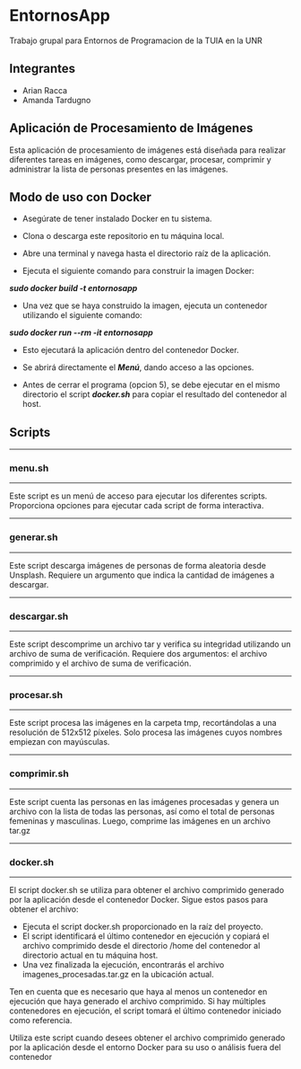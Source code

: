 # EntornosApp

Trabajo grupal para Entornos de Programacion de la TUIA en la UNR

## Integrantes

- Arian Racca
- Amanda Tardugno

## Aplicación de Procesamiento de Imágenes

Esta aplicación de procesamiento de imágenes está diseñada para realizar diferentes tareas en imágenes, como descargar, procesar, comprimir y administrar la lista de personas presentes en las imágenes.

## Modo de uso con Docker

- Asegúrate de tener instalado Docker en tu sistema.

- Clona o descarga este repositorio en tu máquina local.

- Abre una terminal y navega hasta el directorio raíz de la aplicación.

- Ejecuta el siguiente comando para construir la imagen Docker:

***sudo docker build -t entornosapp***

- Una vez que se haya construido la imagen, ejecuta un contenedor utilizando el siguiente comando:

***sudo docker run --rm -it entornosapp***

- Esto ejecutará la aplicación dentro del contenedor Docker.

- Se abrirá directamente el ***Menú***, dando acceso a las opciones.

- Antes de cerrar el programa (opcion 5), se debe ejecutar en el mismo directorio el script ***docker.sh*** para copiar el resultado del contenedor al host.

## Scripts

---------------

### menu.sh

---------------

Este script es un menú de acceso para ejecutar los diferentes scripts.
Proporciona opciones para ejecutar cada script de forma interactiva.

---------------

### generar.sh

---------------

Este script descarga imágenes de personas de forma aleatoria desde Unsplash.
Requiere un argumento que indica la cantidad de imágenes a descargar.

---------------

### descargar.sh

---------------

Este script descomprime un archivo tar y verifica su integridad utilizando un archivo de suma de verificación.
Requiere dos argumentos: el archivo comprimido y el archivo de suma de verificación.

---------------

### procesar.sh

---------------

Este script procesa las imágenes en la carpeta tmp, recortándolas a una resolución de 512x512 píxeles.
Solo procesa las imágenes cuyos nombres empiezan con mayúsculas.

---------------

### comprimir.sh

---------------

Este script cuenta las personas en las imágenes procesadas y genera un archivo con la lista de todas las personas, así como el total de personas femeninas y masculinas. Luego, comprime las imágenes en un archivo tar.gz

---------------

### docker.sh

---------------

El script docker.sh se utiliza para obtener el archivo comprimido generado por la aplicación desde el contenedor Docker. Sigue estos pasos para obtener el archivo:

- Ejecuta el script docker.sh proporcionado en la raíz del proyecto.
- El script identificará el último contenedor en ejecución y copiará el archivo comprimido desde el directorio /home del contenedor al directorio actual en tu máquina host.
- Una vez finalizada la ejecución, encontrarás el archivo imagenes_procesadas.tar.gz en la ubicación actual.

Ten en cuenta que es necesario que haya al menos un contenedor en ejecución que haya generado el archivo comprimido. Si hay múltiples contenedores en ejecución, el script tomará el último contenedor iniciado como referencia.

Utiliza este script cuando desees obtener el archivo comprimido generado por la aplicación desde el entorno Docker para su uso o análisis fuera del contenedor
